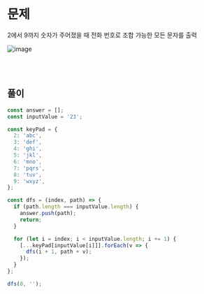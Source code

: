 # 문제

2에서 9까지 숫자가 주어졌을 때 전화 번호로 조합 가능한 모든 문자를 출력

![image](https://user-images.githubusercontent.com/52060742/148711165-df6b310c-2b33-435c-b450-25ed8fba48be.png)

<br/>
<br/>

## 풀이

```js
const answer = [];
const inputValue = '23';

const keyPad = {
  2: 'abc',
  3: 'def',
  4: 'ghi',
  5: 'jkl',
  6: 'mno',
  7: 'pqrs',
  8: 'tuv',
  9: 'wxyz',
};

const dfs = (index, path) => {
  if (path.length === inputValue.length) {
    answer.push(path);
    return;
  }

  for (let i = index; i < inputValue.length; i += 1) {
    [...keyPad[inputValue[i]]].forEach(v => {
      dfs(i + 1, path + v);
    });
  }
};

dfs(0, '');
```